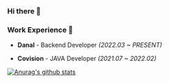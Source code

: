 ### Hi there 👋

### Work Experience 🏢

- **Danal** - Backend Developer *(2022.03 ~ PRESENT)*

- **Covision** - JAVA Developer *(2021.07 ~ 2022.02)*

[![Anurag's github stats](https://github-readme-stats.vercel.app/api?username=LeeYuHwan)](https://github.com/anuraghazra/github-readme-stats)
<!--
**LeeYuHwan/LeeYuHwan** is a ✨ _special_ ✨ repository because its `README.md` (this file) appears on your GitHub profile.

Here are some ideas to get you started:

- 🔭 I’m currently working on ...
- 🌱 I’m currently learning ...
- 👯 I’m looking to collaborate on ...
- 🤔 I’m looking for help with ...
- 💬 Ask me about ...
- 📫 How to reach me: ...
- 😄 Pronouns: ...
- ⚡ Fun fact: ...
-->

